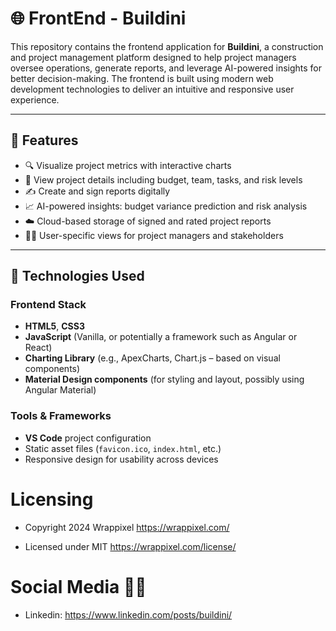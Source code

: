 


# 🌐 FrontEnd - Buildini

This repository contains the frontend application for **Buildini**, a construction and project management platform designed to help project managers oversee operations, generate reports, and leverage AI-powered insights for better decision-making. The frontend is built using modern web development technologies to deliver an intuitive and responsive user experience.

---

## 📌 Features

- 🔍 Visualize project metrics with interactive charts
- 📑 View project details including budget, team, tasks, and risk levels
- ✍️ Create and sign reports digitally
- 📈 AI-powered insights: budget variance prediction and risk analysis
- ☁️ Cloud-based storage of signed and rated project reports
- 🧑‍💼 User-specific views for project managers and stakeholders

---

## 🧰 Technologies Used

### Frontend Stack

- **HTML5**, **CSS3**
- **JavaScript** (Vanilla, or potentially a framework such as Angular or React)
- **Charting Library** (e.g., ApexCharts, Chart.js – based on visual components)
- **Material Design components** (for styling and layout, possibly using Angular Material)

### Tools & Frameworks

- **VS Code** project configuration
- Static asset files (`favicon.ico`, `index.html`, etc.)
- Responsive design for usability across devices






<!-- Licensing of Template -->
# Licensing
- <p>Copyright 2024 Wrappixel <a href="https://www.wrappixel.com/">https://wrappixel.com/</a></p>
- <p>Licensed under MIT <a href="https://www.wrappixel.com/license/">https://wrappixel.com/license/</a></p>


<!-- Social Media of Adminmart -->
# Social Media 👭🏼
- <p>Linkedin: <a href="[https://www.linkedin.com/company/wrappixel/](https://www.linkedin.com/posts/ahmed-jaouadi-330522246_constructiontech-innovation-buildini-activity-7328166806127325184-4LVO?utm_source=share&utm_medium=member_desktop&rcm=ACoAADiajrQBzc6TN2x3HCHS7-t7wujnjEgsVDg)">https://www.linkedin.com/posts/buildini/</a></p>



